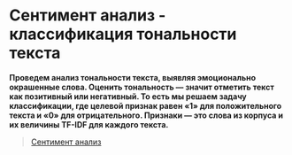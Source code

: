 # Сентимент анализ - классификация тональности текста
**Проведем анализ тональности текста, выявляя эмоционально окрашенные слова.
Оценить тональность — значит отметить текст как позитивный или негативный. То есть мы решаем задачу классификации,
где целевой признак равен «1» для положительного текста и «0» для отрицательного.
Признаки — это слова из корпуса и их величины TF-IDF для каждого текста.**

> [Сентимент анализ](https://github.com/Mikhail-9/yandex_projects_praktimum/blob/master/sentiment_analysis_data_scientist/sentiment_analysis_data_scientist.ipynb)
